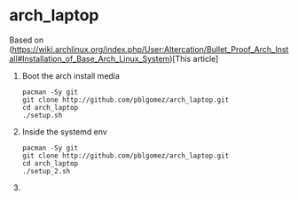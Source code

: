 # arch_laptop

Based on (https://wiki.archlinux.org/index.php/User:Altercation/Bullet_Proof_Arch_Install#Installation_of_Base_Arch_Linux_System)[This article]

1. Boot the arch install media
    ```
    pacman -Sy git
    git clone http://github.com/pblgomez/arch_laptop.git
    cd arch_laptop
    ./setup.sh
    ```

1. Inside the systemd env
    ```
    pacman -Sy git
    git clone http://github.com/pblgomez/arch_laptop.git
    cd arch_laptop
    ./setup_2.sh
    ```

1. 
    
